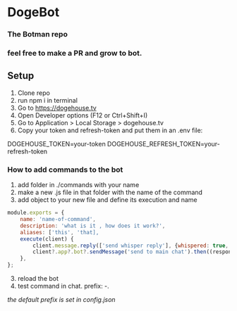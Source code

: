 # DogeBot
### The Botman repo

### feel free to make a PR and grow to bot.

## Setup
1. Clone repo
1. run npm i in terminal
1. Go to https://dogehouse.tv
1. Open Developer options (F12 or Ctrl+Shift+I)
1. Go to Application > Local Storage > dogehouse.tv
1. Copy your token and refresh-token and put them in an .env file:

DOGEHOUSE_TOKEN=your-token
DOGEHOUSE_REFRESH_TOKEN=your-refresh-token


### How to add commands to the bot
1. add folder in ./commands with your name
2. make a new .js file in that folder with the name of the command
3. add object to your new file and define its execution and name
```javascript
module.exports = {
    name: 'name-of-command',
    description: 'what is it , how does it work?',
    aliases: ['this', 'that],
    execute(client) {
        client.message.reply(['send whisper reply'], {whispered: true, mentionUser: true})
        client?.app?.bot?.sendMessage('send to main chat').then((response) => console.log(response)) // optional chaining is a preference
    },
};
```
3. reload the bot 
4. test command in chat. prefix: -.
 
*the default prefix is set in config.json*

##
